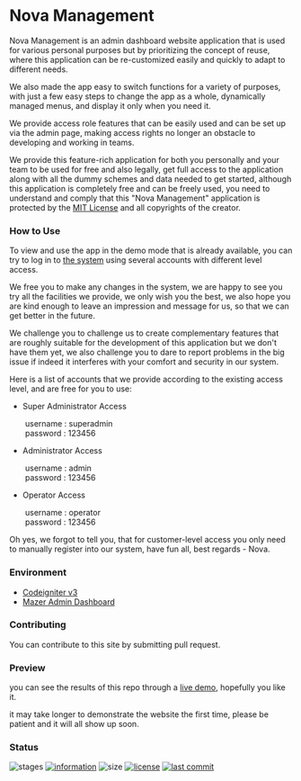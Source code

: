 # Nova Management 

Nova Management is an admin dashboard website application that is used for various personal purposes but by prioritizing the concept of reuse, where this application can be re-customized easily and quickly to adapt to different needs.

We also made the app easy to switch functions for a variety of purposes, with just a few easy steps to change the app as a whole, dynamically managed menus, and display it only when you need it. 

We provide access role features that can be easily used and can be set up via the admin page, making access rights no longer an obstacle to developing and working in teams.

We provide this feature-rich application for both you personally and your team to be used for free and also legally, get full access to the application along with all the dummy schemes and data needed to get started, although this application is completely free and can be freely used, you need to understand and comply that this "Nova Management" application is protected by the [MIT License](https://github.com/novaardiansyah/nova-management/blob/main/LICENSE) and all copyrights of the creator.

### How to Use

To view and use the app in the demo mode that is already available, you can try to log in to [the system](http://nova-management.is-best.net/) using several accounts with different level access.

We free you to make any changes in the system, we are happy to see you try all the facilities we provide, we only wish you the best, we also hope you are kind enough to leave an impression and message for us, so that we can get better in the future.

We challenge you to challenge us to create complementary features that are roughly suitable for the development of this application but we don't have them yet, we also challenge you to dare to report problems in the big issue if indeed it interferes with your comfort and security in our system.

Here is a list of accounts that we provide according to the existing access level, and are free for you to use:

- Super Administrator Access

&ensp;&ensp;&ensp;&ensp;username : superadmin <br />
&ensp;&ensp;&ensp;&ensp;password : 123456

- Administrator Access

&ensp;&ensp;&ensp;&ensp;username : admin <br />
&ensp;&ensp;&ensp;&ensp;password : 123456

- Operator Access

&ensp;&ensp;&ensp;&ensp;username : operator <br />
&ensp;&ensp;&ensp;&ensp;password : 123456

Oh yes, we forgot to tell you, that for customer-level access you only need to manually register into our system, have fun all, best regards - Nova.

### Environment

- [Codeigniter v3](https://codeigniter.com/userguide3/index.html)
- [Mazer Admin Dashboard](https://github.com/zuramai/mazer)

### Contributing

You can contribute to this site by submitting pull request.

### Preview

you can see the results of this repo through a [live demo](http://nova-management.is-best.net/), hopefully you like it.

it may take longer to demonstrate the website the first time, please be patient and it will all show up soon.

### Status

![stages](https://img.shields.io/badge/stages-development-informational)
[![information](https://img.shields.io/badge/information-references-informational)](https://github.com/novaardiansyah/nova-management/blob/main/references.json)
![size](https://img.shields.io/github/repo-size/novaardiansyah/nova-management?label=size&color=informational)
[![license](https://img.shields.io/badge/license-MIT-blue.svg)](https://github.com/novaardiansyah/nova-management/blob/main/LICENSE)
[![last commit](https://img.shields.io/github/last-commit/novaardiansyah/nova-management?label=last%20commit&color=informational)](https://github.com/novaardiansyah/nova-management/commits/main)
